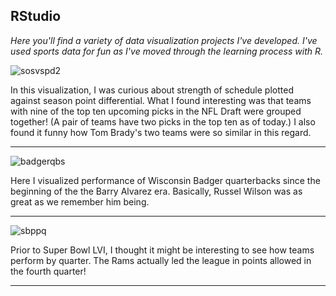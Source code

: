 ## RStudio

*Here you'll find a variety of data visualization projects I've developed. I've used sports data for fun as I've moved through the learning process with R.*



![sosvspd2](https://user-images.githubusercontent.com/97853367/156207390-5197580a-57c3-4618-8709-2a4f308b5211.png)

In this visualization, I was curious about strength of schedule plotted against season point differential. What I found interesting was that teams with nine of the top ten upcoming picks in the NFL Draft were grouped together! (A pair of teams have two picks in the top ten as of today.) I also found it funny how Tom Brady's two teams were so similar in this regard. 


-------------------------------------------------------------

![badgerqbs](https://user-images.githubusercontent.com/97853367/156208455-4212ca82-7411-449d-8d0b-9a09a6de1262.png)

Here I visualized performance of Wisconsin Badger quarterbacks since the beginning of the the Barry Alvarez era. Basically, Russel Wilson was as great as we remember him being.


-------------------------------------------------------------

![sbppq](https://user-images.githubusercontent.com/97853367/156208733-258c631f-8d13-4b4b-9ed4-537bbb47c8cc.png)

Prior to Super Bowl LVI, I thought it might be interesting to see how teams perform by quarter. The Rams actually led the league in points allowed in the fourth quarter!


-------------------------------------------------------------
